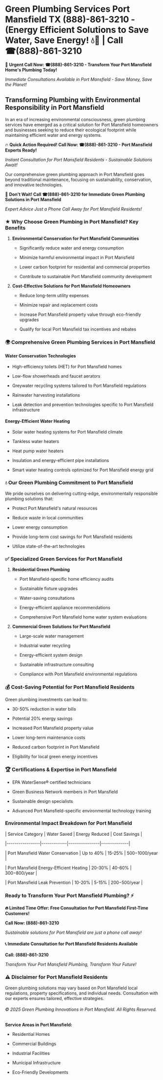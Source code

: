 # Green Plumbing Services Port Mansfield TX (888)-861-3210 - (Energy Efficient Solutions to Save Water, Save Energy! 💧🌿 | Call ☎(888)-861-3210

🚨 **Urgent Call Now: ☎(888)-861-3210 - Transform Your Port Mansfield Home's Plumbing Today!**
*Immediate Consultations Available in Port Mansfield - Save Money, Save the Planet!*

## Transforming Plumbing with Environmental Responsibility in Port Mansfield

In an era of increasing environmental consciousness, green plumbing services have emerged as a critical solution for Port Mansfield homeowners and businesses seeking to reduce their ecological footprint while maintaining efficient water and energy systems. 

🔥 **Quick Action Required! Call Now: ☎(888)-861-3210 - Port Mansfield Experts Ready!**
*Instant Consultation for Port Mansfield Residents - Sustainable Solutions Await!*

Our comprehensive green plumbing approach in Port Mansfield goes beyond traditional maintenance, focusing on sustainability, conservation, and innovative technologies.

🚨 **Don't Wait! Call ☎(888)-861-3210 for Immediate Green Plumbing Solutions in Port Mansfield**
*Expert Advice Just a Phone Call Away for Port Mansfield Residents!*

### ★ Why Choose Green Plumbing in Port Mansfield? Key Benefits

1. **Environmental Conservation for Port Mansfield Communities** 
   - Significantly reduce water and energy consumption
   - Minimize harmful environmental impact in Port Mansfield
   - Lower carbon footprint for residential and commercial properties
   - Contribute to sustainable Port Mansfield community development

2. **Cost-Effective Solutions for Port Mansfield Homeowners** 
   - Reduce long-term utility expenses
   - Minimize repair and replacement costs
   - Increase Port Mansfield property value through eco-friendly upgrades
   - Qualify for local Port Mansfield tax incentives and rebates

### 🌍 Comprehensive Green Plumbing Services in Port Mansfield

#### Water Conservation Technologies
- High-efficiency toilets (HET) for Port Mansfield homes
- Low-flow showerheads and faucet aerators
- Greywater recycling systems tailored to Port Mansfield regulations
- Rainwater harvesting installations
- Leak detection and prevention technologies specific to Port Mansfield infrastructure

#### Energy-Efficient Water Heating
- Solar water heating systems for Port Mansfield climate
- Tankless water heaters
- Heat pump water heaters
- Insulation and energy-efficient pipe installations
- Smart water heating controls optimized for Port Mansfield energy grid

### 💧 Our Green Plumbing Commitment to Port Mansfield

We pride ourselves on delivering cutting-edge, environmentally responsible plumbing solutions that:
- Protect Port Mansfield's natural resources
- Reduce waste in local communities
- Lower energy consumption
- Provide long-term cost savings for Port Mansfield residents
- Utilize state-of-the-art technologies

### ✅ Specialized Green Services for Port Mansfield

1. **Residential Green Plumbing**
   - Port Mansfield-specific home efficiency audits
   - Sustainable fixture upgrades
   - Water-saving consultations
   - Energy-efficient appliance recommendations
   - Comprehensive Port Mansfield home water system evaluations

2. **Commercial Green Solutions for Port Mansfield**
   - Large-scale water management
   - Industrial water recycling
   - Energy-efficient system design
   - Sustainable infrastructure consulting
   - Compliance with Port Mansfield environmental regulations

### 💰 Cost-Saving Potential for Port Mansfield Residents

Green plumbing investments can lead to:
- 30-50% reduction in water bills
- Potential 20% energy savings
- Increased Port Mansfield property value
- Lower long-term maintenance costs
- Reduced carbon footprint in Port Mansfield
- Eligibility for local green energy incentives

### 🏆 Certifications & Expertise in Port Mansfield

- EPA WaterSense® certified technicians
- Green Business Network members in Port Mansfield
- Sustainable design specialists
- Advanced Port Mansfield-specific environmental technology training

### Environmental Impact Breakdown for Port Mansfield

| Service Category | Water Saved | Energy Reduced | Cost Savings |
|-----------------|-------------|----------------|--------------|
| Port Mansfield Water Conservation | Up to 40% | 15-25% | $500-$1000/year |
| Port Mansfield Energy-Efficient Heating | 20-30% | 40-60% | $300-$800/year |
| Port Mansfield Leak Prevention | 10-20% | 5-15% | $200-$500/year |

### Ready to Transform Your Port Mansfield Plumbing? ⚡

**🔥 Limited Time Offer: Free Consultation for Port Mansfield First-Time Customers!**

**Call Now: (888)-861-3210**
*Sustainable solutions for Port Mansfield are just a phone call away!*

#### 📞 Immediate Consultation for Port Mansfield Residents Available

**Call: (888)-861-3210**
*Transform Your Port Mansfield Plumbing, Transform Your Future!*

### ⚠️ Disclaimer for Port Mansfield Residents

Green plumbing solutions may vary based on Port Mansfield local regulations, property specifications, and individual needs. Consultation with our experts ensures tailored, effective strategies.

###### © 2025 Green Plumbing Innovations in Port Mansfield. All Rights Reserved.

**Service Areas in Port Mansfield:** 
- Residential Homes
- Commercial Buildings
- Industrial Facilities
- Municipal Infrastructure
- Eco-Friendly Developments